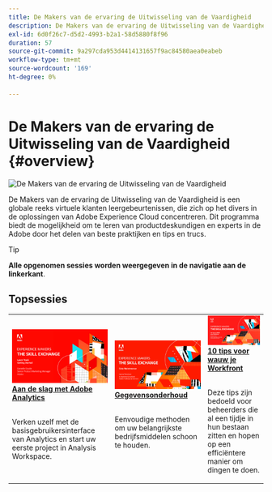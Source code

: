 ```yaml
---
title: De Makers van de ervaring de Uitwisseling van de Vaardigheid
description: De Makers van de ervaring de Uitwisseling van de Vaardigheid is een globale reeks virtuele klanten leergebeurtenissen, die zich op het divers in de oplossingen van Adobe Experience Cloud concentreren.
exl-id: 6d0f26c7-d5d2-4993-b2a1-58d5880f8f96
duration: 57
source-git-commit: 9a297cda953d4414131657f9ac84580aea0eabeb
workflow-type: tm+mt
source-wordcount: '169'
ht-degree: 0%

---
```


# De Makers van de ervaring de Uitwisseling van de Vaardigheid {#overview}

<img alt="De Makers van de ervaring de Uitwisseling van de Vaardigheid" src="https://cdn.experienceleague.adobe.com/thumb/the-skill-exchange.png" />

De Makers van de ervaring de Uitwisseling van de Vaardigheid is een globale reeks virtuele klanten leergebeurtenissen, die zich op het divers in de oplossingen van Adobe Experience Cloud concentreren. Dit programma biedt de mogelijkheid om te leren van productdeskundigen en experts in de Adobe door het delen van beste praktijken en tips en trucs.

>[!TIP]
>
>**Alle opgenomen sessies worden weergegeven in de navigatie aan de linkerkant**.

<div id="recs-overview-body-1"></div>
<div id="recs-overview-body-2"></div>
<div id="recs-overview-body-3"></div>
<div id="recs-overview-body-4"></div>
<div id="recs-overview-body-5"></div>
<div id="recs-overview-body-6"></div>

<div id="past-events">


</div>

## Topsessies

<table>
  <tr>
   <td>
      <a href="analytics/jun2021/getting-started.md">
      <img alt="Analyses aan de slag" src="./assets/analytics-getting-started.png"/>
      </a>
      <div>
         <a href="analytics/jun2021/getting-started.md"><strong>Aan de slag met Adobe Analytics</strong></a>
<!---         <br/><em>foo</em> -->
      </div>
      <p>
        <br/>
         Verken uzelf met de basisgebruikersinterface van Analytics en start uw eerste project in Analysis Workspace.
      </p>
    </td>
   <td>
      <a href="marketo/feb2022/data-maintenance.md">
      <img alt="Gegevensonderhoud" src="./assets/data-maintenance.png"/>
      </a>
      <div>
         <a href="marketo/feb2022/data-maintenance.md"><strong>Gegevensonderhoud</strong></a>
<!---         <br/><em>foo</em> -->
      </div>
      <p>
        <br/>
         Eenvoudige methoden om uw belangrijkste bedrijfsmiddelen schoon te houden.
      </p>
    </td>
   <td>
      <a href="workfront/apr2022/ten-tips.md">
      <img alt="10 tips voor wauw je Workfront" src="./assets/workfront-10-tips.png"/>
      </a>
      <div>
         <a href="workfront/apr2022/ten-tips.md"><strong>10 tips voor wauw je Workfront</strong></a>
<!---         <br/><em>foo</em> -->
      </div>
      <p>
        <br/>
         Deze tips zijn bedoeld voor beheerders die al een tijdje in hun bestaan zitten en hopen op een efficiëntere manier om dingen te doen.
      </p>
    </td>
  </tr>
</table>
